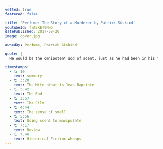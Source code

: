```yaml
---
vetted: true
featured: false

title: 'Perfume: The Story of a Murderer by Patrick Süskind'
youtubeId: frA5KET9NNo
datePublished: 2017-08-20
image: cover.jpg

ownedBy: Perfume, Patrick Süskind

quote: |
  He would be the omnipotent god of scent, just as he had been in his fantasies, but this time in the real world and over real people

timestamps:
  - t: 10
    text: Summary
  - t: 3:20
    text: The Mite othat is Jean-Baptiste
  - t: 3:42
    text: The End
  - t: 3:57
    text: The Film
  - t: 4:44
    text: The sense of smell
  - t: 5:56
    text: Using scent to manipulate
  - t: 7:17
    text: Review
  - t: 7:46
    text: Historical Fiction whoops
---
```

